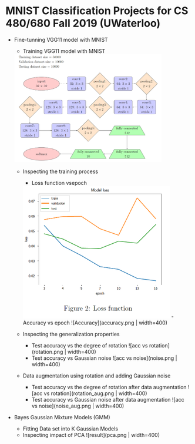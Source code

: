 # MNIST Classification Projects for CS 480/680 Fall 2019 (UWaterloo)

- Fine-tunning VGG11 model with MNIST
  - Training VGG11 model with MNIST
  <img src="model.png" width="400">
  
  - Inspecting the training process
    - Loss function vsepoch
    <img src="loss.png" width="400">
    - Accuracy vs epoch
    ![Accuracy](accuracy.png | width=400)
    
  - Inspecting the generalization properties
    - Test accuracy vs the degree of rotation
    ![acc vs rotation](rotation.png | width=400)
    - Test accuracy vs Gaussian noise
    ![acc vs noise](noise.png | width=400)
  - Data augmentation using rotation and adding Gaussian noise
    - Test accuracy vs the degree of rotation after data augmentation
    ![acc vs rotation](rotation_aug.png | width=400)
    - Test accuracy vs Gaussian noise after data augmentation
    ![acc vs noise](noise_aug.png | width=400)
    
- Bayes Gaussian Mixture Models (GMM)
  - Fitting Data set into K Gaussian Models
  - Inspecting impact of PCA
  ![result](pca.png | width=400)
  
